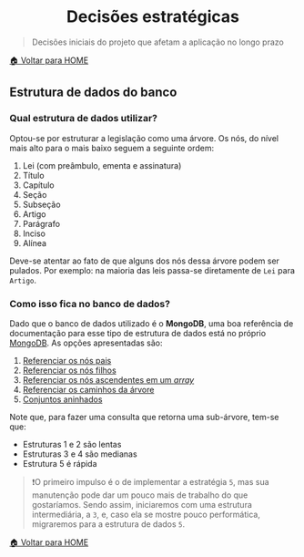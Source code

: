 <h1 align="center">Decisões estratégicas</h1>

> Decisões iniciais do projeto que afetam a aplicação no longo prazo

[🏠 Voltar para HOME](../README.md)




## Estrutura de dados do banco

### Qual estrutura de dados utilizar?

Optou-se por estruturar a legislação como uma árvore. Os nós, do nível mais alto para o mais baixo seguem a seguinte ordem:

1. Lei (com preâmbulo, ementa e assinatura)
2. Título
3. Capítulo
4. Seção
5. Subseção
6. Artigo
7. Parágrafo
8. Inciso
9. Alínea

Deve-se atentar ao fato de que alguns dos nós dessa árvore podem ser pulados. Por exemplo: na maioria das leis passa-se diretamente de `Lei` para `Artigo`.

### Como isso fica no banco de dados? 

Dado que o banco de dados utilizado é o **MongoDB**, uma boa referência de documentação para esse tipo de estrutura de dados está no próprio [MongoDB](https://docs.mongodb.com/manual/applications/data-models-tree-structures/#:~:text=MongoDB%20allows%20various%20ways%20to,hierarchical%20or%20nested%20data%20relationships.&text=%22parent%22%20nodes.-,Presents%20a%20data%20model%20that%20organizes%20documents%20in%20a%20tree,array%20that%20stores%20all%20ancestors.). As opções apresentadas são:

1. [Referenciar os nós pais](https://docs.mongodb.com/manual/tutorial/model-tree-structures-with-parent-references/)
2. [Referenciar os nós filhos](https://docs.mongodb.com/manual/tutorial/model-tree-structures-with-child-references/)
3. [Referenciar os nós ascendentes em um *array*](https://docs.mongodb.com/manual/tutorial/model-tree-structures-with-ancestors-array/)
4. [Referenciar os caminhos da árvore](https://docs.mongodb.com/manual/tutorial/model-tree-structures-with-materialized-paths/)
5. [Conjuntos aninhados](https://docs.mongodb.com/manual/tutorial/model-tree-structures-with-nested-sets/)


Note que, para fazer uma consulta que retorna uma sub-árvore, tem-se que:
- Estruturas 1 e 2 são lentas
- Estruturas 3 e 4 são medianas
- Estrutura 5 é rápida

>❗O primeiro impulso é o de implementar a estratégia `5`, mas sua manutenção pode dar um pouco mais de trabalho do que gostaríamos. Sendo assim, iniciaremos com uma estrutura intermediária, a `3`, e, caso ela se mostre pouco performática, migraremos para a estrutura de dados `5`.

[🏠 Voltar para HOME](../README.md)
